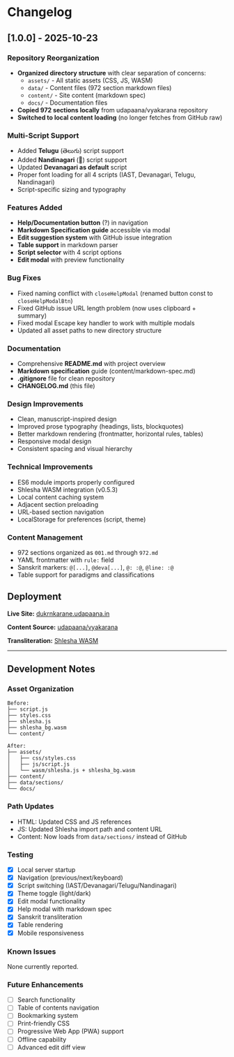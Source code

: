 # Changelog

## [1.0.0] - 2025-10-23

### Repository Reorganization
- **Organized directory structure** with clear separation of concerns:
  - `assets/` - All static assets (CSS, JS, WASM)
  - `data/` - Content files (972 section markdown files)
  - `content/` - Site content (markdown spec)
  - `docs/` - Documentation files
- **Copied 972 sections locally** from udapaana/vyakarana repository
- **Switched to local content loading** (no longer fetches from GitHub raw)

### Multi-Script Support
- Added **Telugu** (తెలుగు) script support
- Added **Nandinagari** (𑦮) script support
- Updated **Devanagari as default** script
- Proper font loading for all 4 scripts (IAST, Devanagari, Telugu, Nandinagari)
- Script-specific sizing and typography

### Features Added
- **Help/Documentation button** (?) in navigation
- **Markdown Specification guide** accessible via modal
- **Edit suggestion system** with GitHub issue integration
- **Table support** in markdown parser
- **Script selector** with 4 script options
- **Edit modal** with preview functionality

### Bug Fixes
- Fixed naming conflict with `closeHelpModal` (renamed button const to `closeHelpModalBtn`)
- Fixed GitHub issue URL length problem (now uses clipboard + summary)
- Fixed modal Escape key handler to work with multiple modals
- Updated all asset paths to new directory structure

### Documentation
- Comprehensive **README.md** with project overview
- **Markdown specification** guide (content/markdown-spec.md)
- **.gitignore** file for clean repository
- **CHANGELOG.md** (this file)

### Design Improvements
- Clean, manuscript-inspired design
- Improved prose typography (headings, lists, blockquotes)
- Better markdown rendering (frontmatter, horizontal rules, tables)
- Responsive modal design
- Consistent spacing and visual hierarchy

### Technical Improvements
- ES6 module imports properly configured
- Shlesha WASM integration (v0.5.3)
- Local content caching system
- Adjacent section preloading
- URL-based section navigation
- LocalStorage for preferences (script, theme)

### Content Management
- 972 sections organized as `001.md` through `972.md`
- YAML frontmatter with `rule:` field
- Sanskrit markers: `@[...]`, `@deva[...]`, `@: :@`, `@line: :@`
- Table support for paradigms and classifications

## Deployment

**Live Site:** [dukrnkarane.udapaana.in](https://dukrnkarane.udapaana.in)

**Content Source:** [udapaana/vyakarana](https://github.com/udapaana/vyakarana)

**Transliteration:** [Shlesha WASM](https://github.com/udapaana/shlesha)

---

## Development Notes

### Asset Organization
```
Before:
├── script.js
├── styles.css
├── shlesha.js
├── shlesha_bg.wasm
└── content/

After:
├── assets/
│   ├── css/styles.css
│   ├── js/script.js
│   └── wasm/shlesha.js + shlesha_bg.wasm
├── content/
├── data/sections/
└── docs/
```

### Path Updates
- HTML: Updated CSS and JS references
- JS: Updated Shlesha import path and content URL
- Content: Now loads from `data/sections/` instead of GitHub

### Testing
- [x] Local server startup
- [x] Navigation (previous/next/keyboard)
- [x] Script switching (IAST/Devanagari/Telugu/Nandinagari)
- [x] Theme toggle (light/dark)
- [x] Edit modal functionality
- [x] Help modal with markdown spec
- [x] Sanskrit transliteration
- [x] Table rendering
- [x] Mobile responsiveness

### Known Issues
None currently reported.

### Future Enhancements
- [ ] Search functionality
- [ ] Table of contents navigation
- [ ] Bookmarking system
- [ ] Print-friendly CSS
- [ ] Progressive Web App (PWA) support
- [ ] Offline capability
- [ ] Advanced edit diff view

